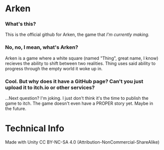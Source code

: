 # Arken
### What's this?
This is the official github for Arken, the game that *I'm currently making.*
### No, no, I mean, what's Arken?
Arken is a game where a white square (named "Thing", great name, I know) recieves the ability to shift between two realities. Thing uses said ability to progress through the empty world it woke up in.
### Cool. But why does it have a GitHub page? Can't you just upload it to itch.io or other services?
...Next question?
I'm joking. I just don't think it's the time to publish the game to itch. The game doesn't even have a PROPER story yet. Maybe in the future.

# Technical Info
Made with Unity
CC BY-NC-SA 4.0 (Attribution-NonCommercial-ShareAlike)

